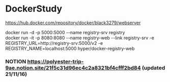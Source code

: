 # DockerStudy

https://hub.docker.com/repository/docker/black3279/webserver


docker run -d -p 5000:5000 --name registry-srv registry<br/>
docker run -it -p 8080:8080 --name registry-web --link registry-srv -e REGISTRY_URL=http://registry-srv:5000/v2 -e REGISTRY_NAME=localhost:5000 hyper/docker-registry-web 

### NOTION https://polyester-trip-9ae.notion.site/21f5c31d96ec4c2a8321bf4cfff2bd84 (updated 21/11/16)
